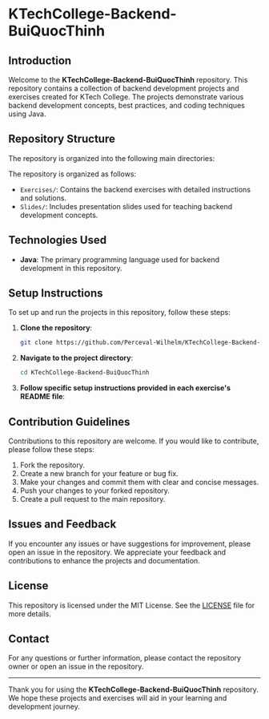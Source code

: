 # KTechCollege-Backend-BuiQuocThinh

## Introduction
Welcome to the **KTechCollege-Backend-BuiQuocThinh** repository. This repository contains a collection of backend development projects and exercises created for KTech College. The projects demonstrate various backend development concepts, best practices, and coding techniques using Java.

## Repository Structure
The repository is organized into the following main directories:

The repository is organized as follows:
- `Exercises/`: Contains the backend exercises with detailed instructions and solutions.
- `Slides/`: Includes presentation slides used for teaching backend development concepts.

## Technologies Used
- **Java**: The primary programming language used for backend development in this repository.

## Setup Instructions
To set up and run the projects in this repository, follow these steps:

1. **Clone the repository**:
   ```bash
   git clone https://github.com/Perceval-Wilhelm/KTechCollege-Backend-BuiQuocThinh.git
   ```

2. **Navigate to the project directory**:
   ```bash
   cd KTechCollege-Backend-BuiQuocThinh
   ```

3. **Follow specific setup instructions provided in each exercise's README file**:


## Contribution Guidelines
Contributions to this repository are welcome. If you would like to contribute, please follow these steps:

1. Fork the repository.
2. Create a new branch for your feature or bug fix.
3. Make your changes and commit them with clear and concise messages.
4. Push your changes to your forked repository.
5. Create a pull request to the main repository.

## Issues and Feedback
If you encounter any issues or have suggestions for improvement, please open an issue in the repository. We appreciate your feedback and contributions to enhance the projects and documentation.

## License
This repository is licensed under the MIT License. See the [LICENSE](./LICENSE) file for more details.

## Contact
For any questions or further information, please contact the repository owner or open an issue in the repository.

---

Thank you for using the **KTechCollege-Backend-BuiQuocThinh** repository. We hope these projects and exercises will aid in your learning and development journey.
